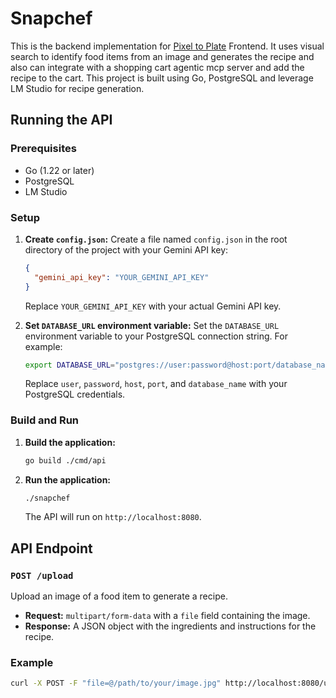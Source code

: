 # Snapchef

This is the backend implementation for [Pixel to Plate](https://github.com/pa1sreepada/pixel-to-plate) Frontend. It uses visual search to identify food items from an image and generates the recipe and also can integrate with a shopping cart agentic mcp server and add the recipe to the cart. This project is built using Go, PostgreSQL and leverage LM Studio for recipe generation. 

## Running the API

### Prerequisites

- Go (1.22 or later)
- PostgreSQL
- LM Studio

### Setup

1.  **Create `config.json`:** Create a file named `config.json` in the root directory of the project with your Gemini API key:

    ```json
    {
      "gemini_api_key": "YOUR_GEMINI_API_KEY"
    }
    ```
    Replace `YOUR_GEMINI_API_KEY` with your actual Gemini API key.

2.  **Set `DATABASE_URL` environment variable:** Set the `DATABASE_URL` environment variable to your PostgreSQL connection string. For example:

    ```bash
    export DATABASE_URL="postgres://user:password@host:port/database_name?sslmode=disable"
    ```
    Replace `user`, `password`, `host`, `port`, and `database_name` with your PostgreSQL credentials.

### Build and Run

1.  **Build the application:**

    ```bash
    go build ./cmd/api
    ```

2.  **Run the application:**

    ```bash
    ./snapchef
    ```
    The API will run on `http://localhost:8080`.

## API Endpoint

### `POST /upload`

Upload an image of a food item to generate a recipe.

-   **Request:** `multipart/form-data` with a `file` field containing the image.
-   **Response:** A JSON object with the ingredients and instructions for the recipe.

### Example

```bash
curl -X POST -F "file=@/path/to/your/image.jpg" http://localhost:8080/upload
```
